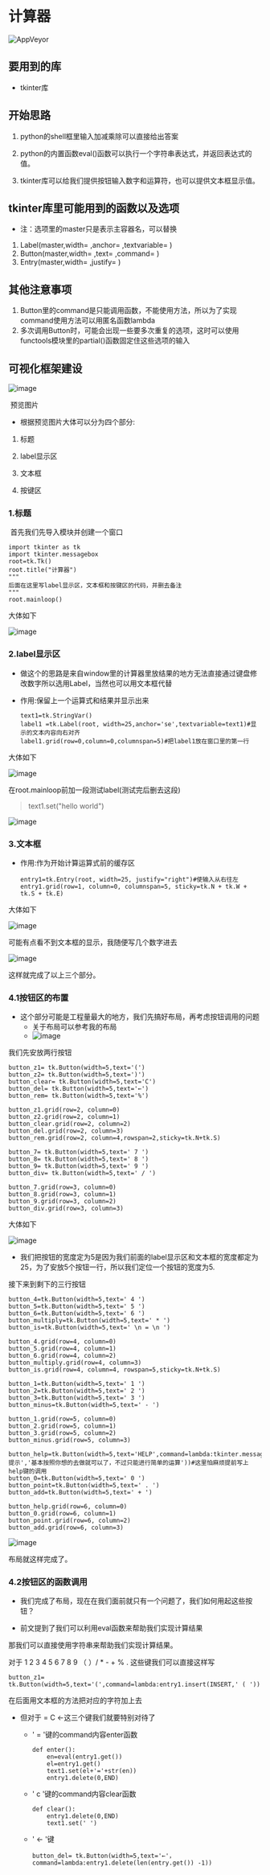 # 计算器
![AppVeyor](https://img.shields.io/appveyor/build/license/pass)

## 要用到的库

- tkinter库

## 开始思路

1. python的shell框里输入加减乘除可以直接给出答案

2. python的内置函数eval()函数可以执行一个字符串表达式，并返回表达式的值。

3. tkinter库可以给我们提供按钮输入数字和运算符，也可以提供文本框显示值。

## tkinter库里可能用到的函数以及选项

- 注：选项里的master只是表示主容器名，可以替换

1. Label(master,width= ,anchor= ,textvariable= )
2. Button(master,width= ,text= ,command= )
3. Entry(master,width= ,justify= )

## 其他注意事项

1. Button里的command是只能调用函数，不能使用方法，所以为了实现command使用方法可以用匿名函数lambda
2. 多次调用Button时，可能会出现一些要多次重复的选项，这时可以使用functools模块里的partial()函数固定住这些选项的输入

## 可视化框架建设

![image](https://raw.githubusercontent.com/prometheus-code/tk-/master/image/1.jpg)

​																		预览图片

- 根据预览图片大体可以分为四个部分:

1. 标题

2. label显示区

3. 文本框

4. 按键区

### 1.标题

​	首先我们先导入模块并创建一个窗口

~~~
import tkinter as tk
import tkinter.messagebox 
root=tk.Tk()
root.title("计算器")
"""
后面在这里写label显示区，文本框和按键区的代码，并删去备注
"""
root.mainloop()
~~~

大体如下

![image](https://raw.githubusercontent.com/prometheus-code/tk-/master/image/3.jpg)

### 2.label显示区

- 做这个的思路是来自window里的计算器里放结果的地方无法直接通过键盘修改数字所以选用Label，当然也可以用文本框代替

- 作用:保留上一个运算式和结果并显示出来

  ~~~
  text1=tk.StringVar()
  label1 =tk.Label(root, width=25,anchor='se',textvariable=text1)#显示的文本内容向右对齐
  label1.grid(row=0,column=0,columnspan=5)#把label1放在窗口里的第一行
  ~~~

大体如下

![image](https://raw.githubusercontent.com/prometheus-code/tk-/master/image/4.jpg)

   在root.mainloop前加一段测试label(测试完后删去这段)

> text1.set("hello world")

 ![image](https://raw.githubusercontent.com/prometheus-code/tk-/master/image/5.jpg)

 ### 3.文本框

- 作用:作为开始计算运算式前的缓存区

  ~~~
  entry1=tk.Entry(root, width=25, justify="right")#使输入从右往左 
  entry1.grid(row=1, column=0, columnspan=5, sticky=tk.N + tk.W + tk.S + tk.E)
  ~~~

大体如下

![image](https://raw.githubusercontent.com/prometheus-code/tk-/master/image/6.jpg)

可能有点看不到文本框的显示，我随便写几个数字进去

![image](https://raw.githubusercontent.com/prometheus-code/tk-/master/image/7.jpg)

这样就完成了以上三个部分。

### 4.1按钮区的布置

- 这个部分可能是工程量最大的地方，我们先搞好布局，再考虑按钮调用的问题
  - 关于布局可以参考我的布局
  - ![image](https://raw.githubusercontent.com/prometheus-code/tk-/master/image/1.jpg)

我们先安放两行按钮

~~~
button_z1= tk.Button(width=5,text='(') 
button_z2= tk.Button(width=5,text=')')
button_clear= tk.Button(width=5,text='C')
button_del= tk.Button(width=5,text='←')
button_rem= tk.Button(width=5,text='%')

button_z1.grid(row=2, column=0)
button_z2.grid(row=2, column=1)
button_clear.grid(row=2, column=2)
button_del.grid(row=2, column=3)
button_rem.grid(row=2, column=4,rowspan=2,sticky=tk.N+tk.S)

button_7= tk.Button(width=5,text=' 7 ')
button_8= tk.Button(width=5,text=' 8 ')
button_9= tk.Button(width=5,text=' 9 ')
button_div= tk.Button(width=5,text=' / ')
        
button_7.grid(row=3, column=0)
button_8.grid(row=3, column=1)
button_9.grid(row=3, column=2)
button_div.grid(row=3, column=3)
~~~

大体如下

![image](https://raw.githubusercontent.com/prometheus-code/tk-/master/image/8.jpg)



- 我们把按钮的宽度定为5是因为我们前面的label显示区和文本框的宽度都定为25，为了安放5个按钮一行，所以我们定位一个按钮的宽度为5.



接下来到剩下的三行按钮

~~~
button_4=tk.Button(width=5,text=' 4 ')
button_5=tk.Button(width=5,text=' 5 ')
button_6=tk.Button(width=5,text=' 6 ')
button_multiply=tk.Button(width=5,text=' * ')
button_is=tk.Button(width=5,text=' \n = \n ')

button_4.grid(row=4, column=0)
button_5.grid(row=4, column=1)
button_6.grid(row=4, column=2)
button_multiply.grid(row=4, column=3)
button_is.grid(row=4, column=4, rowspan=5,sticky=tk.N+tk.S)

button_1=tk.Button(width=5,text=' 1 ')
button_2=tk.Button(width=5,text=' 2 ')
button_3=tk.Button(width=5,text=' 3 ')
button_minus=tk.Button(width=5,text=' - ')

button_1.grid(row=5, column=0)
button_2.grid(row=5, column=1)
button_3.grid(row=5, column=2)
button_minus.grid(row=5, column=3)

button_help=tk.Button(width=5,text='HELP',command=lambda:tkinter.messagebox.showinfo('\
提示','基本按照你想的去做就可以了，不过只能进行简单的运算'))#这里怕麻烦提前写上help键的调用
button_0=tk.Button(width=5,text=' 0 ')
button_point=tk.Button(width=5,text=' . ')
button_add=tk.Button(width=5,text=' + ')

button_help.grid(row=6, column=0)
button_0.grid(row=6, column=1)
button_point.grid(row=6, column=2)
button_add.grid(row=6, column=3)
~~~

![image](https://raw.githubusercontent.com/prometheus-code/tk-/master/image/1.jpg)

布局就这样完成了。

### 4.2按钮区的函数调用

- 我们完成了布局，现在在我们面前就只有一个问题了，我们如何用起这些按钮？

- 前文提到了我们可以利用eval函数来帮助我们实现计算结果

那我们可以直接使用字符串来帮助我们实现计算结果。

对于 1 2 3 4 5 6 7 8 9 （ ）/ * - + % . 这些键我们可以直接这样写

~~~
button_z1= tk.Button(width=5,text='(',command=lambda:entry1.insert(INSERT,' ( '))
~~~

在后面用文本框的方法把对应的字符加上去



- 但对于 = C ←这三个键我们就要特别对待了

  - ' = '键的command内容enter函数

    ~~~
    def enter():
    	en=eval(entry1.get())
    	el=entry1.get()
    	text1.set(el+'='+str(en))
    	entry1.delete(0,END)
    ~~~

  - ' c '键的command内容clear函数

    ~~~
    def clear():
    	entry1.delete(0,END)
    	text1.set(' ')
    ~~~

  - ' ← '键

    ~~~
    button_del= tk.Button(width=5,text='←'，command=lambda:entry1.delete(len(entry.get()) -1))
    ~~~
